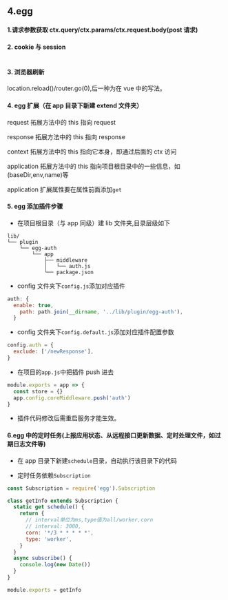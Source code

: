 ## 4.egg

#### 1.请求参数获取 ctx.query/ctx.params/ctx.request.body(post 请求)

#### 2. cookie 与 session

<img :src="$withBase('/assets/diff-cookie.png')">

#### 3. 浏览器刷新

location.reload()/router.go(0),后一种为在 vue 中的写法。

#### 4. egg 扩展（在 app 目录下新建 extend 文件夹）

request 拓展方法中的 this 指向 request

response 拓展方法中的 this 指向 response

context 拓展方法中的 this 指向它本身，即通过后面的 ctx 访问

application 拓展方法中的 this 指向项目根目录中的一些信息，如(baseDir,env,name)等

application 扩展属性要在属性前面添加`get`

#### 5. egg 添加插件步骤

- 在项目根目录（与 app 同级）建 lib 文件夹,目录层级如下

```
lib/
└── plugin
    └── egg-auth
        └── app
            ├── middleware
            │   └── auth.js
            └── package.json
```

- config 文件夹下`config.js`添加对应插件

```js
auth: {
  enable: true,
    path: path.join(__dirname, '../lib/plugin/egg-auth'),
  }
```

- config 文件夹下`config.default.js`添加对应插件配置参数

```js
config.auth = {
  exclude: ['/newResponse'],
}
```

- 在项目的`app.js`中把插件 push 进去

```js
module.exports = app => {
  const store = {}
  app.config.coreMiddleware.push('auth')
}
```

- 插件代码修改后需重启服务才能生效。

#### 6.egg 中的定时任务(上报应用状态、从远程接口更新数据、定时处理文件，如过期日志文件等)

- 在 app 目录下新建`schedule`目录，自动执行该目录下的代码

- 定时任务依赖`Subscription`

```js
const Subscription = require('egg').Subscription

class getInfo extends Subscription {
  static get schedule() {
    return {
      // interval单位为ms,type值为all/worker,corn
      // interval: 3000,
      corn: '*/3 * * * * *',
      type: 'worker',
    }
  }
  async subscribe() {
    console.log(new Date())
  }
}

module.exports = getInfo
```
